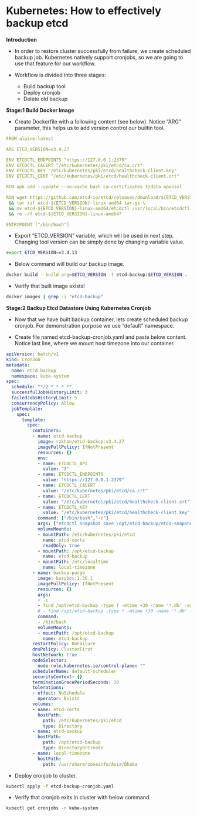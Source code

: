 # Kubernetes: How to effectively backup etcd

**Introduction**

- In order to restore cluster successfully from failure, we create scheduled backup job. Kubernetes natively support cronjobs, so we are going to use that feature for our workflow.

- Workflow is divided into three stages:
    - Build backup tool
    - Deploy cronjob
    - Delete old backup

**Stage:1 Build Docker Image**

- Create Dockerfile with a following content (see below). Notice “ARG” parameter, this helps us to add version control our builtin tool.

```yaml
FROM alpine:latest

ARG ETCD_VERSION=v3.4.27

ENV ETCDCTL_ENDPOINTS "https://127.0.0.1:2379"
ENV ETCDCTL_CACERT "/etc/kubernetes/pki/etcd/ca.crt"
ENV ETCDCTL_KEY "/etc/kubernetes/pki/etcd/healthcheck-client.key"
ENV ETCDCTL_CERT "/etc/kubernetes/pki/etcd/healthcheck-client.crt"

RUN apk add --update --no-cache bash ca-certificates tzdata openssl

RUN wget https://github.com/etcd-io/etcd/releases/download/${ETCD_VERSION}/etcd-${ETCD_VERSION}-linux-amd64.tar.gz \
 && tar xzf etcd-${ETCD_VERSION}-linux-amd64.tar.gz \
 && mv etcd-${ETCD_VERSION}-linux-amd64/etcdctl /usr/local/bin/etcdctl \
 && rm -rf etcd-${ETCD_VERSION}-linux-amd64*

ENTRYPOINT ["/bin/bash"]
```
- Export “ETCD_VERSION” variable, which will be used in next step. Changing tool version can be simply done by changing variable value.
```sh
export ETCD_VERSION=v3.4.13
```
- Below command will build our backup image.
```sh
docker build --build-arg=$ETCD_VERSION -t etcd-backup:$ETCD_VERSION .
```
- Verify that built image exists!
```sh
docker images | grep -i "etcd-backup"
```
**Stage:2 Backup Etcd Datastore Using Kubernetes Cronjob**
- Now that we have built backup container, lets create scheduled backup cronjob. For demonstration purpose we use “default” namespace.

- Create file named etcd-backup-cronjob.yaml and paste below content. Notice last line, where we mount host timezone into our container.

```yaml
apiVersion: batch/v1
kind: CronJob
metadata:
  name: etcd-backup
  namespace: kube-system
spec:
  schedule: "*/2 * * * *"
  successfulJobsHistoryLimit: 3
  failedJobsHistoryLimit: 5
  concurrencyPolicy: Allow
  jobTemplate:
    spec:
      template:
        spec:
          containers:
          - name: etcd-backup
            image: rzkhan/etcd-backup:v3.4.27
            imagePullPolicy: IfNotPresent
            resources: {}
            env:
            - name: ETCDCTL_API
              value: "3"
            - name: ETCDCTL_ENDPOINTS
              value: "https://127.0.0.1:2379"
            - name: ETCDCTL_CACERT
              value: "/etc/kubernetes/pki/etcd/ca.crt"
            - name: ETCDCTL_CERT
              value: "/etc/kubernetes/pki/etcd/healthcheck-client.crt"
            - name: ETCDCTL_KEY
              value: "/etc/kubernetes/pki/etcd/healthcheck-client.key"
            command: ["/bin/bash","-c"]
            args: ["etcdctl snapshot save /opt/etcd-backup/etcd-snapshot-$(date +%Y-%m-%dT%H:%M).db"]
            volumeMounts:
            - mountPath: /etc/kubernetes/pki/etcd
              name: etcd-certs
              readOnly: true
            - mountPath: /opt/etcd-backup
              name: etcd-backup
            - mountPath: /etc/localtime
              name: local-timezone
          - name: backup-purge
            image: busybox:1.36.1
            imagePullPolicy: IfNotPresent
            resources: {}
            args: 
            - -c
            - find /opt/etcd-backup -type f -mtime +30 -name '*.db' -exec rm -fr {} \;
            # - find /opt/etcd-backup -type f -mtime +30 -name '*.db' -exec rm -- '{}' \;
            command: 
            - /bin/bash
            volumeMounts:
            - mountPath: /opt/etcd-backup
              name: etcd-backup
          restartPolicy: OnFailure
          dnsPolicy: ClusterFirst
          hostNetwork: true
          nodeSelector:
            node-role.kubernetes.io/control-plane: ""
          schedulerName: default-scheduler
          securityContext: {}
          terminationGracePeriodSeconds: 30
          tolerations:
          - effect: NoSchedule
            operator: Exists
          volumes:
          - name: etcd-certs
            hostPath:
              path: /etc/kubernetes/pki/etcd
              type: Directory
          - name: etcd-backup
            hostPath:
              path: /opt/etcd-backup
              type: DirectoryOrCreate
          - name: local-timezone
            hostPath:
              path: /usr/share/zoneinfo/Asia/Dhaka
```
- Deploy cronjob to cluster.
```sh
kubectl apply -f etcd-backup-cronjob.yaml
```
- Verify that cronjob exits in cluster with below command.
```sh
kubectl get cronjobs -n kube-system
```